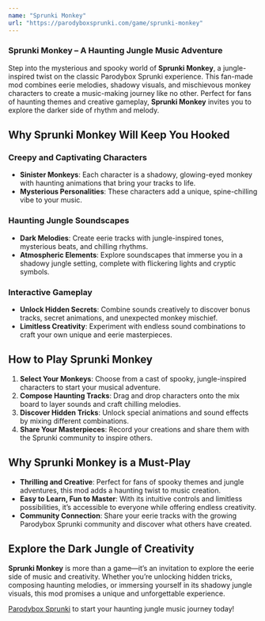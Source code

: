 ```yaml
---
name: "Sprunki Monkey"
url: "https://parodyboxsprunki.com/game/sprunki-monkey"
---
```


### **Sprunki Monkey** – A Haunting Jungle Music Adventure  

Step into the mysterious and spooky world of **Sprunki Monkey**, a jungle-inspired twist on the classic Parodybox Sprunki experience. This fan-made mod combines eerie melodies, shadowy visuals, and mischievous monkey characters to create a music-making journey like no other. Perfect for fans of haunting themes and creative gameplay, **Sprunki Monkey** invites you to explore the darker side of rhythm and melody.

## **Why Sprunki Monkey Will Keep You Hooked**

### **Creepy and Captivating Characters**
- **Sinister Monkeys**: Each character is a shadowy, glowing-eyed monkey with haunting animations that bring your tracks to life.  
- **Mysterious Personalities**: These characters add a unique, spine-chilling vibe to your music.  

### **Haunting Jungle Soundscapes**
- **Dark Melodies**: Create eerie tracks with jungle-inspired tones, mysterious beats, and chilling rhythms.  
- **Atmospheric Elements**: Explore soundscapes that immerse you in a shadowy jungle setting, complete with flickering lights and cryptic symbols.  

### **Interactive Gameplay**
- **Unlock Hidden Secrets**: Combine sounds creatively to discover bonus tracks, secret animations, and unexpected monkey mischief.  
- **Limitless Creativity**: Experiment with endless sound combinations to craft your own unique and eerie masterpieces.  

## **How to Play Sprunki Monkey**

1. **Select Your Monkeys**: Choose from a cast of spooky, jungle-inspired characters to start your musical adventure.  
2. **Compose Haunting Tracks**: Drag and drop characters onto the mix board to layer sounds and craft chilling melodies.  
3. **Discover Hidden Tricks**: Unlock special animations and sound effects by mixing different combinations.  
4. **Share Your Masterpieces**: Record your creations and share them with the Sprunki community to inspire others.  

## **Why Sprunki Monkey is a Must-Play**

- **Thrilling and Creative**: Perfect for fans of spooky themes and jungle adventures, this mod adds a haunting twist to music creation.  
- **Easy to Learn, Fun to Master**: With its intuitive controls and limitless possibilities, it’s accessible to everyone while offering endless creativity.  
- **Community Connection**: Share your eerie tracks with the growing Parodybox Sprunki community and discover what others have created.  

## **Explore the Dark Jungle of Creativity**

**Sprunki Monkey** is more than a game—it’s an invitation to explore the eerie side of music and creativity. Whether you’re unlocking hidden tricks, composing haunting melodies, or immersing yourself in its shadowy jungle visuals, this mod promises a unique and unforgettable experience.  

[Parodybox Sprunki](https://parodyboxsprunki.com/game/sprunki-monkey) to start your haunting jungle music journey today!
